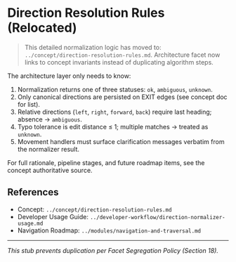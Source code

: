 <!-- Relocated: This architecture doc has been superseded by concept facet invariants. -->

# Direction Resolution Rules (Relocated)

> This detailed normalization logic has moved to: `../concept/direction-resolution-rules.md`.
> Architecture facet now links to concept invariants instead of duplicating algorithm steps.

The architecture layer only needs to know:

1. Normalization returns one of three statuses: `ok`, `ambiguous`, `unknown`.
2. Only canonical directions are persisted on EXIT edges (see concept doc for list).
3. Relative directions (`left`, `right`, `forward`, `back`) require last heading; absence → `ambiguous`.
4. Typo tolerance is edit distance ≤ 1; multiple matches → treated as `unknown`.
5. Movement handlers must surface clarification messages verbatim from the normalizer result.

For full rationale, pipeline stages, and future roadmap items, see the concept authoritative source.

## References

- Concept: `../concept/direction-resolution-rules.md`
- Developer Usage Guide: `../developer-workflow/direction-normalizer-usage.md`
- Navigation Roadmap: `../modules/navigation-and-traversal.md`

---

_This stub prevents duplication per Facet Segregation Policy (Section 18)._
